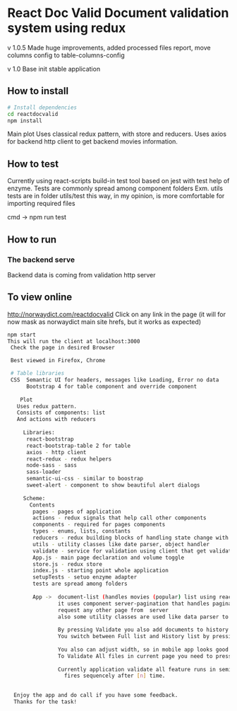 # React Doc Valid  Document validation system using redux

v 1.0.5
 Made huge improvements, added processed files report, move columns config to table-columns-config 
 
v 1.0
 Base init stable application


##  How to install

```bash
# Install dependencies
cd reactdocvalid
npm install
```

Main plot
 Uses classical redux pattern, with store and reducers.
 Uses axios for backend http client to get backend movies information.
 
## How to test
Currently using react-scripts build-in test tool based on jest with test help of enzyme.
Tests are commonly spread among component folders 
Exm. utils tests are in folder  utils/test this way, in my opinion, is more comfortable for importing 
required files

cmd -> npm run test

 
## How to run

### The backend serve
Backend data is coming from validation http server

## To view online
http://norwaydict.com/reactdocvalid
  Click on any link in the page 
  (it will for now mask as norwaydict main site hrefs, but it works as expected)
  

```bash
npm start
This will run the client at localhost:3000
 Check the page in desired Browser

 Best viewed in Firefox, Chrome

 # Table libraries
 CSS  Semantic UI for headers, messages like Loading, Error no data
      Bootstrap 4 for table component and override component
	  
	Plot
   Uses redux pattern.
   Consists of components: list 
   And actions with reducers
   
     Libraries: 
	  react-bootstrap
	  react-bootstrap-table 2 for table 
	  axios - http client
      react-redux - redux helpers
	  node-sass - sass
	  sass-loader
	  semantic-ui-css - similar to boostrap
	  sweet-alert - component to show beautiful alert dialogs
   
     Scheme:  
	   Contents
	    pages - pages of application
	    actions - redux signals that help call other components
	    components - required for pages components
		types - enums, lists, constants
	    reducers - redux building blocks of handling state change with business logic
	    utils - utility classes like date parser, object handler
		validate - service for validation using client that get validation status from server
		App.js - main page declaration and volume toggle
	    store.js - redux store
	    index.js - starting point whole application
	    setupTests - setuo enzyme adapter
		tests are spread among folders 
		
		App ->  document-list (handles movies (popular) list using react-bootstrap-table 2)) 
		        it uses component server-pagination that handles pagination and pagination will
			    request any other page from  server	
                also some utility classes are used like data parser to format date.
				
				By pressing Validate you also add documents to history of processed documents.
				You switch between Full list and History list by pressing Full / Files History buttons.
				
				You also can adjust width, so in mobile app looks good.
				To Validate All files in current page you need to press Validate All button.
				  
		        Currently application validate all feature runs in semi-queue method, where validateDocument
			      fires sequencely after [n] time.
				  

  Enjoy the app and do call if you have some feedback. 
  Thanks for the task!
  



